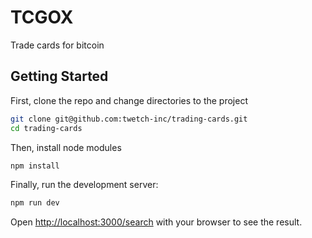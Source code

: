 # TCGOX

Trade cards for bitcoin

## Getting Started

First, clone the repo and change directories to the project

```bash
git clone git@github.com:twetch-inc/trading-cards.git
cd trading-cards
```

Then, install node modules
```bash
npm install
```

Finally, run the development server:

```bash
npm run dev
```

Open [http://localhost:3000/search](http://localhost:3000/search) with your browser to see the result.
